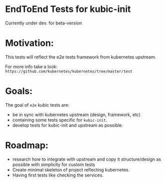 # EndToEnd Tests for kubic-init

Currently under dev. for beta-version

# Motivation:

This tests will reflect the e2e tests framework from kubernetes upstream.

For more info take a look:
`https://github.com/kubernetes/kubernetes/tree/master/test`

# Goals:

The goal of `e2e` kubic tests are:
 - be in sync with kubernetes upstream (design, framework, etc)
 - containing some tests specific for `kubic-init`.
 - develop tests for kubic-init  and upstream as possible.

# Roadmap:

- research how to integrate with upstream and copy it structure/design as possible with simplicity for custom tests
- Create minimal skeleton of project reflecting kubernetes.
- Having first tests like checking the services.

